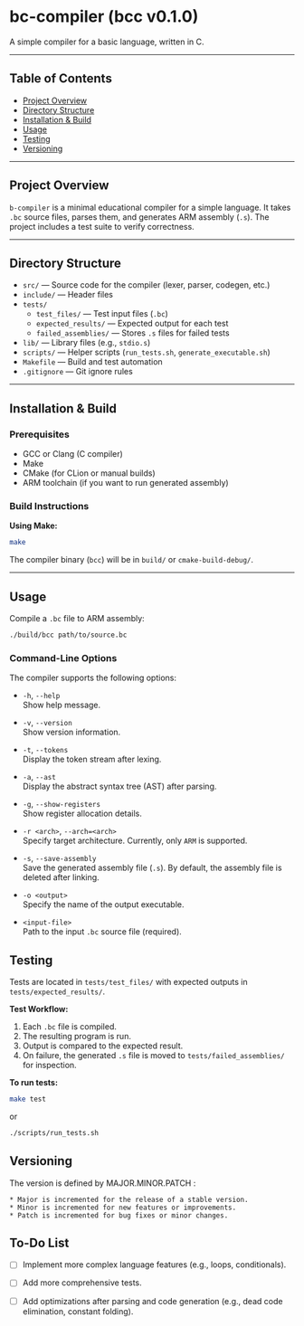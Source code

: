 # bc-compiler (bcc v0.1.0)

A simple compiler for a basic language, written in C.

---

## Table of Contents

- [Project Overview](#project-overview)
- [Directory Structure](#directory-structure)
- [Installation & Build](#installation--build)
- [Usage](#usage)
- [Testing](#testing)
- [Versioning](#versioning)

---

## Project Overview

`b-compiler` is a minimal educational compiler for a simple language. It takes `.bc` source files, parses them, and generates ARM assembly (`.s`). The project includes a test suite to verify correctness.

---

## Directory Structure

- `src/` — Source code for the compiler (lexer, parser, codegen, etc.)
- `include/` — Header files
- `tests/`
    - `test_files/` — Test input files (`.bc`)
    - `expected_results/` — Expected output for each test
    - `failed_assemblies/` — Stores `.s` files for failed tests
- `lib/` — Library files (e.g., `stdio.s`)
- `scripts/` — Helper scripts (`run_tests.sh`, `generate_executable.sh`)
- `Makefile` — Build and test automation
- `.gitignore` — Git ignore rules

---

## Installation & Build

### Prerequisites

- GCC or Clang (C compiler)
- Make
- CMake (for CLion or manual builds)
- ARM toolchain (if you want to run generated assembly)

### Build Instructions

**Using Make:**
```bash
make
```

The compiler binary (`bcc`) will be in `build/` or `cmake-build-debug/`.

---

## Usage

Compile a `.bc` file to ARM assembly:

```bash
./build/bcc path/to/source.bc
```

### Command-Line Options

The compiler supports the following options:

- `-h`, `--help`  
  Show help message. 

- `-v`, `--version`  
  Show version information.

- `-t`, `--tokens`  
  Display the token stream after lexing.

- `-a`, `--ast`  
  Display the abstract syntax tree (AST) after parsing.

- `-g`, `--show-registers`  
  Show register allocation details.

- `-r <arch>`, `--arch=<arch>`  
  Specify target architecture. Currently, only `ARM` is supported.

- `-s`, `--save-assembly`  
  Save the generated assembly file (`.s`). By default, the assembly file is deleted after linking.

- `-o <output>`  
  Specify the name of the output executable.

- `<input-file>`  
  Path to the input `.bc` source file (required).

## Testing

Tests are located in `tests/test_files/` with expected outputs in `tests/expected_results/`.

**Test Workflow:**
1. Each `.bc` file is compiled.
2. The resulting program is run.
3. Output is compared to the expected result.
4. On failure, the generated `.s` file is moved to `tests/failed_assemblies/` for inspection.

**To run tests:**

```bash
make test
```

or

```bash
./scripts/run_tests.sh
```

## Versioning
The version is defined by MAJOR.MINOR.PATCH :
```plaintext
* Major is incremented for the release of a stable version.
* Minor is incremented for new features or improvements.
* Patch is incremented for bug fixes or minor changes.
```

## To-Do List
- [ ] Implement more complex language features (e.g., loops, conditionals).
- [ ] Add more comprehensive tests.
- [ ] Add optimizations after parsing and code generation (e.g., dead code elimination, constant folding).


